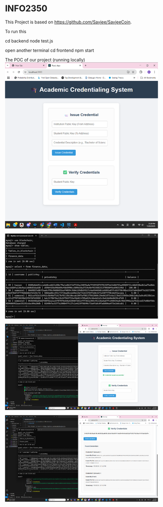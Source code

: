 # INFO2350

This Project is based on https://github.com/Savjee/SavjeeCoin.


To run this

cd backend
node test.js

open another terminal
cd frontend
npm start

The POC of our project (running locally)
![alt text](image.png)

![alt text](image-1.png)

![alt text](image-2.png)

![alt text](image-3.png)

